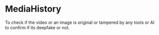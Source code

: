# MediaHistory
To check if the video or an image is original or tampered by any tools or AI to confirm if its deepfake or not.

